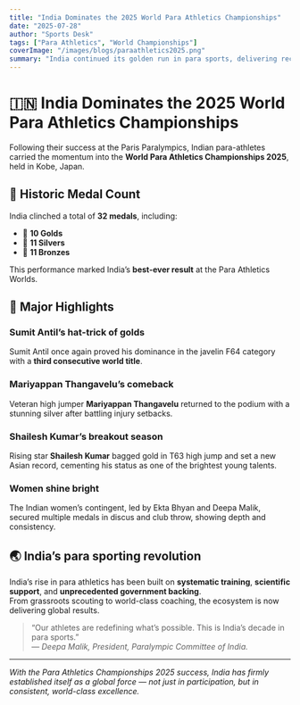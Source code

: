```yaml
---
title: "India Dominates the 2025 World Para Athletics Championships"
date: "2025-07-28"
author: "Sports Desk"
tags: ["Para Athletics", "World Championships"]
coverImage: "/images/blogs/paraathletics2025.png"
summary: "India continued its golden run in para sports, delivering record-breaking performances at the 2025 World Para Athletics Championships."
---
```


# 🇮🇳 India Dominates the 2025 World Para Athletics Championships

Following their success at the Paris Paralympics, Indian para-athletes carried the momentum into the **World Para Athletics Championships 2025**, held in Kobe, Japan.

## 🥇 Historic Medal Count

India clinched a total of **32 medals**, including:
- 🥇 **10 Golds**
- 🥈 **11 Silvers**
- 🥉 **11 Bronzes**

This performance marked India’s **best-ever result** at the Para Athletics Worlds.

## 🌟 Major Highlights

### Sumit Antil’s hat-trick of golds
Sumit Antil once again proved his dominance in the javelin F64 category with a **third consecutive world title**.

### Mariyappan Thangavelu’s comeback
Veteran high jumper **Mariyappan Thangavelu** returned to the podium with a stunning silver after battling injury setbacks.

### Shailesh Kumar’s breakout season
Rising star **Shailesh Kumar** bagged gold in T63 high jump and set a new Asian record, cementing his status as one of the brightest young talents.

### Women shine bright
The Indian women’s contingent, led by Ekta Bhyan and Deepa Malik, secured multiple medals in discus and club throw, showing depth and consistency.

## 🌏 India’s para sporting revolution

India’s rise in para athletics has been built on **systematic training**, **scientific support**, and **unprecedented government backing**.  
From grassroots scouting to world-class coaching, the ecosystem is now delivering global results.

> “Our athletes are redefining what’s possible. This is India’s decade in para sports.”  
> — *Deepa Malik, President, Paralympic Committee of India.*

---

*With the Para Athletics Championships 2025 success, India has firmly established itself as a global force — not just in participation, but in consistent, world-class excellence.*
